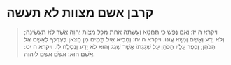 # קרבן אשם מצוות לא תעשה

> ויקרא ה יז: וְאִם נֶפֶשׁ כִּי תֶחֱטָא וְעָשְׂתָה אַחַת מִכָּל מִצְוֹת יְהוָה אֲשֶׁר לֹא תֵעָשֶׂינָה; וְלֹא יָדַע וְאָשֵׁם וְנָשָׂא עֲוֹנוֹ.
> ויקרא ה יח: וְהֵבִיא אַיִל תָּמִים מִן הַצֹּאן בְּעֶרְכְּךָ לְאָשָׁם אֶל הַכֹּהֵן; וְכִפֶּר עָלָיו הַכֹּהֵן עַל שִׁגְגָתוֹ אֲשֶׁר שָׁגָג וְהוּא לֹא יָדַע וְנִסְלַח לוֹ.
> ויקרא ה יט: אָשָׁם הוּא:  אָשֹׁם אָשַׁם לַיהוָה. 
 

